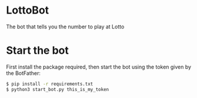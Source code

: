 # LottoBot
The bot that tells you the number to play at Lotto

# Start the bot

First install the package required, then start the bot using the token given by the BotFather:
```bash
$ pip install -r requirements.txt
$ python3 start_bot.py this_is_my_token
```